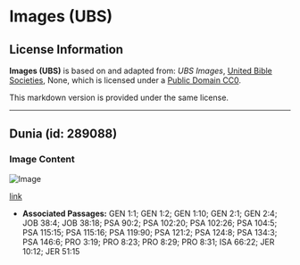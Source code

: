 # Images (UBS)

## License Information

**Images (UBS)** is based on and adapted from: _UBS Images_, [United Bible Societies](https://unitedbiblesocieties.org/), None, which is licensed under a [Public Domain CC0](https://creativecommons.org/public-domain/cc0/).

This markdown version is provided under the same license.



--------------------------------

## Dunia (id: 289088)

### Image Content

![Image](https://cdn.aquifer.bible/aquifer-content/resources/Media/WEB-0195_the_earth.jpg)

[link](https://cdn.aquifer.bible/aquifer-content/resources/Media/WEB-0195_the_earth.jpg)

* **Associated Passages:** GEN 1:1; GEN 1:2; GEN 1:10; GEN 2:1; GEN 2:4; JOB 38:4; JOB 38:18; PSA 90:2; PSA 102:20; PSA 102:26; PSA 104:5; PSA 115:15; PSA 115:16; PSA 119:90; PSA 121:2; PSA 124:8; PSA 134:3; PSA 146:6; PRO 3:19; PRO 8:23; PRO 8:29; PRO 8:31; ISA 66:22; JER 10:12; JER 51:15

